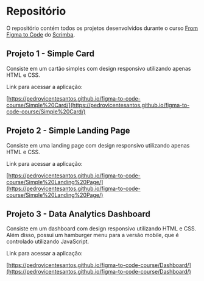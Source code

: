 # Repositório

O repositório contém todos os projetos desenvolvidos durante o curso [From Figma to Code](https://scrimba.com/learn/figmatocode) do [Scrimba](https://scrimba.com).

## Projeto 1 - Simple Card

Consiste em um cartão simples com design responsivo utilizando apenas HTML e CSS.

Link para acessar a aplicação:

[https://pedrovicentesantos.github.io/figma-to-code-course/Simple%20Card/](https://pedrovicentesantos.github.io/figma-to-code-course/Simple%20Card/)

## Projeto 2 - Simple Landing Page

Consiste em uma landing page com design responsivo utilizando apenas HTML e CSS.

Link para acessar a aplicação:

[https://pedrovicentesantos.github.io/figma-to-code-course/Simple%20Landing%20Page/](https://pedrovicentesantos.github.io/figma-to-code-course/Simple%20Landing%20Page/)

## Projeto 3 - Data Analytics Dashboard

Consiste em um dashboard com design responsivo utilizando HTML e CSS. Além disso, possui um hamburger menu para a versão mobile, que é controlado utilizando JavaScript.

Link para acessar a aplicação:

[https://pedrovicentesantos.github.io/figma-to-code-course/Dashboard/](https://pedrovicentesantos.github.io/figma-to-code-course/Dashboard/)